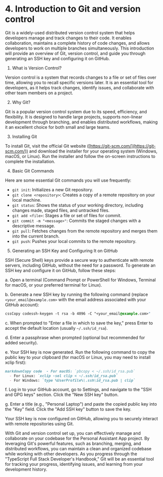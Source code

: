 # 4. Introduction to Git and version control

Git is a widely-used distributed version control system that helps developers manage and track changes to their code. It enables collaboration, maintains a complete history of code changes, and allows developers to work on multiple branches simultaneously. This introduction will provide an overview of Git, version control, and guide you through generating an SSH key and configuring it on GitHub.

1. What is Version Control?

Version control is a system that records changes to a file or set of files over time, allowing you to recall specific versions later. It is an essential tool for developers, as it helps track changes, identify issues, and collaborate with other team members on a project.

2. Why Git?

Git is a popular version control system due to its speed, efficiency, and flexibility. It is designed to handle large projects, supports non-linear development through branching, and enables distributed workflows, making it an excellent choice for both small and large teams.

3. Installing Git

To install Git, visit the official Git website ([https://git-scm.com/](https://git-scm.com/)) and download the installer for your operating system (Windows, macOS, or Linux). Run the installer and follow the on-screen instructions to complete the installation.

4. Basic Git Commands

Here are some essential Git commands you will use frequently:

* `git init`: Initializes a new Git repository.
* `git clone <repository>`: Creates a copy of a remote repository on your local machine.
* `git status`: Shows the status of your working directory, including changes made, staged files, and untracked files.
* `git add <file>`: Stages a file or set of files for commit.
* `git commit -m "<message>"`: Commits the staged changes with a descriptive message.
* `git pull`: Fetches changes from the remote repository and merges them into the current branch.
* `git push`: Pushes your local commits to the remote repository.

5. Generating an SSH Key and Configuring It on GitHub

SSH (Secure Shell) keys provide a secure way to authenticate with remote servers, including GitHub, without the need for a password. To generate an SSH key and configure it on GitHub, follow these steps:

a. Open a terminal (Command Prompt or PowerShell for Windows, Terminal for macOS, or your preferred terminal for Linux).

b. Generate a new SSH key by running the following command (replace `<your_email@example.com>` with the email address associated with your GitHub account):

```css
cssCopy codessh-keygen -t rsa -b 4096 -C "<your_email@example.com>"
```

c. When prompted to "Enter a file in which to save the key," press Enter to accept the default location (usually `~/.ssh/id_rsa`).

d. Enter a passphrase when prompted (optional but recommended for added security).

e. Your SSH key is now generated. Run the following command to copy the public key to your clipboard (for macOS or Linux, you may need to install xclip first):

```markdown
markdownCopy code  - For macOS: `pbcopy < ~/.ssh/id_rsa.pub`
  - For Linux: `xclip -sel clip < ~/.ssh/id_rsa.pub`
  - For Windows: `type %UserProfile%\.ssh\id_rsa.pub | clip`
```

f. Log in to your GitHub account, go to Settings, and navigate to the "SSH and GPG keys" section. Click the "New SSH key" button.

g. Enter a title (e.g., "Personal Laptop") and paste the copied public key into the "Key" field. Click the "Add SSH key" button to save the key.

Your SSH key is now configured on GitHub, allowing you to securely interact with remote repositories using Git.

With Git and version control set up, you can effectively manage and collaborate on your codebase for the Personal Assistant App project. By leveraging Git's powerful features, such as branching, merging, and distributed workflows, you can maintain a clean and organized codebase while working with other developers. As you progress through the "TypeScript Full Stack Developer's Handbook," Git will be an essential tool for tracking your progress, identifying issues, and learning from your development history.
